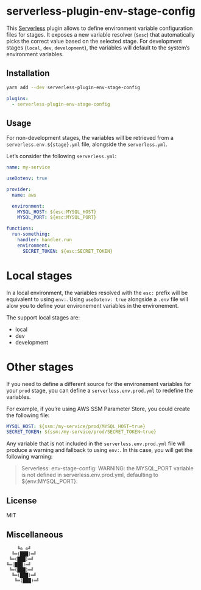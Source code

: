 # serverless-plugin-env-stage-config

This [Serverless](http://www.serverless.com/) plugin allows to define environment variable configuration files for stages.
It exposes a new variable resolver (`$esc`) that automatically picks the correct value based on the selected stage.
For development stages (`local`, `dev`, `development`), the variables will default to the system’s environment variables.

## Installation

```sh
yarn add --dev serverless-plugin-env-stage-config
```

```yaml
plugins:
  - serverless-plugin-env-stage-config
```

## Usage

For non-development stages, the variables will be retrieved from a `serverless.env.${stage}.yml` file, alongside the `serverless.yml`.

Let’s consider the following `serverless.yml`:

```yaml
name: my-service

useDotenv: true

provider:
  name: aws

  environment:
    MYSQL_HOST: ${esc:MYSQL_HOST}
    MYSQL_PORT: ${esc:MYSQL_PORT}

functions:
  run-something:
    handler: handler.run
    environment:
      SECRET_TOKEN: ${esc:SECRET_TOKEN}
```

# Local stages

In a local environment, the variables resolved with the `esc:` prefix will be equivalent to using `env:`. Using `useDotenv: true` alongside a `.env` file will alow you to define your environement variables in the environement.

The support local stages are:
- local
- dev
- development

# Other stages

If you need to define a different source for the environement variables for your `prod` stage, you can define a `serverless.env.prod.yml` to redefine the variables.

For example, if you’re using AWS SSM Parameter Store, you could create the following file:

```yaml
MYSQL_HOST: ${ssm:/my-service/prod/MYSQL_HOST~true}
SECRET_TOKEN: ${ssm:/my-service/prod/SECRET_TOKEN~true}
```

Any variable that is not included in the `serverless.env.prod.yml` file will produce a warning and fallback to using `env:`.
In this case, you will get the following warning:

> Serverless: env-stage-config: WARNING: the MYSQL_PORT variable is not defined in serverless.env.prod.yml, defaulting to ${env:MYSQL_PORT}.

## License

MIT

## Miscellaneous

```
    ╚⊙ ⊙╝
  ╚═(███)═╝
 ╚═(███)═╝
╚═(███)═╝
 ╚═(███)═╝
  ╚═(███)═╝
   ╚═(███)═╝
```
